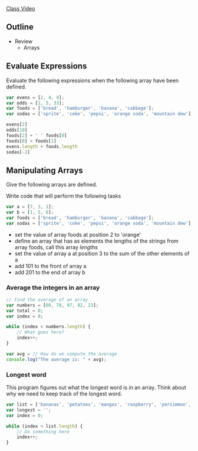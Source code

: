 [Class Video]()

## Outline
* Review
  * Arrays


## Evaluate Expressions

Evaluate the following expressions when the following array have been defined. 

```javascript
var evens = [2, 4, 8];
var odds = [1, 5, 33];
var foods = ['bread', 'hamburger', 'banana', 'cabbage'];
var sodas = ['sprite', 'coke', 'pepsi', 'orange soda', 'mountain dew'];

evens[2]
odds[10]
foods[2] + ' ' foods[0]
foods[0] < foods[1]
evens.length + foods.length
sodas[-2]
```

## Manipulating Arrays

Give the following arrays are defined. 

Write code that will perform the following tasks

```javascript
var a = [7, 3, 1];
var b = [1, 5, 6];
var foods = ['bread', 'hamburger', 'banana', 'cabbage'];
var sodas = ['sprite', 'coke', 'pepsi', 'orange soda', 'mountain dew'];
```

- set the value of array foods at position 2 to 'orange'
- define an array that has as elements the lengths of the strings from array foods, call this array *lengths*
- set the value of array a at position 3 to the sum of the other elements of a
- add 101 to the front of array a
- add 201 to the end of array b


### Average the integers in an array

```javascript
// find the average of an array
var numbers = [60, 78, 97, 82, 23];
var total = 0;
var index = 0;

while (index < numbers.length) {
    // What goes here?
    index++;
}

var avg = // How do we compute the average
console.log("The average is: " + avg);
```

### Longest word
This program figures out what the longest word is in an array. Think about why we need to keep track of the longest word.

```javascript
var list = ['bananas', 'potatoes', 'mangos', 'raspberry', 'persimmon', 'kiwi'];
var longest = '';
var index = 0;

while (index < list.length) {
    // Do something here
    index++;
}
```
